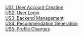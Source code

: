 [US1: User Account Creation](https://docs.google.com/presentation/d/1Vufxrsyr90VtaXxliWDHW8Zjpa8i7fFh4KdxSGu7ldE/edit?usp=sharing)<br>
[US2: User Login](https://docs.google.com/presentation/d/1_Z5MyAXpaKvSkaQInTmY1a9zmHoYOZEQK8UrobsLJGA/edit?usp=sharing)<br>
[US3: Backend Management](https://docs.google.com/presentation/d/14wxNbvjjQENGgdC83C5GOuuGxdxM31RcI4pt84oYVMI/edit?usp=sharing)<br>
[US4: Recommendation Generation](https://docs.google.com/presentation/d/1GIlevrURPB0T4baSUXVeuAgeSH-z8WzF2dl_cFvx_jo/edit?usp=sharing)<br>
[US5: Profile Changes](https://docs.google.com/presentation/d/1f1oGx2DXKUBKkfqckBW1-XwnEfKiPROzp5Lpb-Lgm20/edit?usp=sharing)<br>
